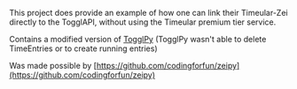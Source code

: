 This project does provide an example of how one can link their Timeular-Zei directly to the TogglAPI, without using the Timeular premium tier service.


Contains a modified version of [TogglPy](https://github.com/matthewdowney/TogglPy)  (TogglPy wasn't able to delete TimeEntries or to create running entries)

Was made possible by [https://github.com/codingforfun/zeipy](https://github.com/codingforfun/zeipy)